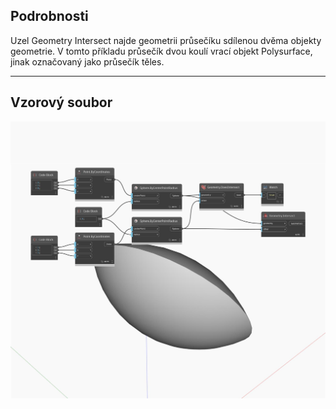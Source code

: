 ## Podrobnosti
Uzel Geometry Intersect najde geometrii průsečíku sdílenou dvěma objekty geometrie. V tomto příkladu průsečík dvou koulí vrací objekt Polysurface, jinak označovaný jako průsečík těles.
___
## Vzorový soubor

![Intersect](./Autodesk.DesignScript.Geometry.Geometry.Intersect_img.jpg)


